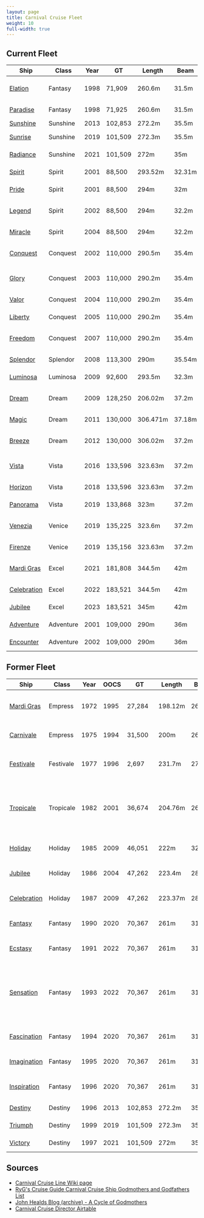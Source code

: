 ```yaml
---
layout: page
title: Carnival Cruise Fleet
weight: 10
full-width: true
---
```


## Current Fleet

| Ship | Class | Year | GT | Length | Beam | Capacity | Crew | Flag | Sponsor | Home Port |
|------|-------|------|----|--------|------|----------|------|------|---------|-----------|
| [Elation](https://en.wikipedia.org/wiki/Carnival_Elation) | Fantasy | 1998 | 71,909 | 260.6m | 31.5m | 2,190 | 900 | Panama | [Shari Arison Dorsman](https://en.wikipedia.org/wiki/Shari_Arison) | Jacksonville, FL |
| [Paradise](https://en.wikipedia.org/wiki/Carnival_Paradise) | Fantasy | 1998 | 71,925 | 260.6m | 31.5m | 2,124 | 920 | Panama | [Paula Zahn](https://en.wikipedia.org/wiki/Paula_Zahn) | Tampa, FL |
| [Sunshine](https://en.wikipedia.org/wiki/Carnival_Sunshine) | Sunshine | 2013 | 102,853 | 272.2m | 35.5m | 3,002 | 1,150 | Panama | [Lin Arison](https://en.wikipedia.org/wiki/Lin_Arison) | Norfolk, VA |
| [Sunrise](https://en.wikipedia.org/wiki/Carnival_Sunrise) | Sunshine | 2019 | 101,509 | 272.3m | 35.5m | 2,984 | 1,108 | Bahamas | Kelly Arison | Miami, FL |
| [Radiance](https://en.wikipedia.org/wiki/Carnival_Radiance) | Sunshine | 2021 | 101,509 | 272m | 35m | 2,984 | 1,100 | Panama | Lucille O'Neal | Long Beach, CA |
| [Spirit](https://en.wikipedia.org/wiki/Carnival_Spirit) | Spirit | 2001 | 88,500 | 293.52m | 32.31m | 2,124 | 930 | Bahamas | [Elizabeth Dole](https://en.wikipedia.org/wiki/Elizabeth_Dole) | Seattle, WA |
| [Pride](https://en.wikipedia.org/wiki/Carnival_Pride) | Spirit | 2001 | 88,500 | 294m | 32m | 2,124 | 930 | Panama | [Tamara Jernigan](https://en.wikipedia.org/wiki/Tamara_E._Jernigan) | Baltimore, MD |
| [Legend](https://en.wikipedia.org/wiki/Carnival_Legend) | Spirit | 2002 | 88,500 | 294m | 32.2m | 2,124 | 930 | Bahamas | [Dame Judi Dench](https://en.wikipedia.org/wiki/Judi_Dench) | San Fransisco, CA |
| [Miracle](https://en.wikipedia.org/wiki/Carnival_Miracle) | Spirit | 2004 | 88,500 | 294m | 32.2m | 2,124 | 930 | Panama | [Jessica Lynch](https://en.wikipedia.org/wiki/Jessica_Lynch) | Galveston, TX |
| [Conquest](https://en.wikipedia.org/wiki/Carnival_Conquest) | Conquest | 2002 | 110,000 | 290.5m | 35.4m | 2,980 | 1,150 | Panama | [Lindy Claiborne Boggs](https://en.wikipedia.org/wiki/Lindy_Boggs) | Miami, FL |
| [Glory](https://en.wikipedia.org/wiki/Carnival_Glory) | Conquest | 2003 | 110,000 | 290.2m | 35.4m | 2,980 | 1,150 | Panama | [Dr Sally Ride](https://en.wikipedia.org/wiki/Sally_Ride) | Port Canaveral, FL |
| [Valor](https://en.wikipedia.org/wiki/Carnival_Valor) | Conquest | 2004 | 110,000 | 290.2m | 35.4m | 2,974 | 1,180 | Panama | [Katie Couric](https://en.wikipedia.org/wiki/Katie_Couric) | New Orleans, LA |
| [Liberty](https://en.wikipedia.org/wiki/Carnival_Liberty) | Conquest | 2005 | 110,000 | 290.2m | 35.4m | 2,974 | 1,160 | Panama | [Mira Sorvino](https://en.wikipedia.org/wiki/Mira_Sorvino) | New Orleans, LA |
| [Freedom](https://en.wikipedia.org/wiki/Carnival_Freedom) | Conquest | 2007 | 110,000 | 290.2m | 35.4m | 2,980 | 1,150 | Panama | [Kathy Ireland](https://en.wikipedia.org/wiki/Kathy_Ireland) | Port Canaveral, FL |
| [Splendor](https://en.wikipedia.org/wiki/Carnival_Splendor) | Splendor | 2008 | 113,300 | 290m | 35.54m | 3,012 | 1,150 | Panama | [Myleene Klass](https://en.wikipedia.org/wiki/Myleene_Klass) | Sydney, NSW, AUS |
| [Luminosa](https://en.wikipedia.org/wiki/Carnival_Luminosa) | Luminosa | 2009 | 92,600 | 293.5m | 32.3m | 2,260 | 1,050 | Bahamas | [Valentina Vezzali](https://en.wikipedia.org/wiki/Valentina_Vezzali) | Seattle, WA |
| [Dream](https://en.wikipedia.org/wiki/Carnival_Dream) | Dream | 2009 | 128,250 | 206.02m | 37.2m | 3,646 | 1,369 | Panama | [Marcia Gay Harden](https://en.wikipedia.org/wiki/Marcia_Gay_Harden) | Galveston, TX |
| [Magic](https://en.wikipedia.org/wiki/Carnival_Magic) | Dream | 2011 | 130,000 | 306.471m | 37.18m | 3,690 | 1,386 | Panama | Lindsey Wilkerson | Miami, FL |
| [Breeze](https://en.wikipedia.org/wiki/Carnival_Breeze) | Dream | 2012 | 130,000 | 306.02m | 37.2m | 3,690 | 1,386 | Panama | Tracy Wilson Mourning | Galveston, TX |
| [Vista](https://en.wikipedia.org/wiki/Carnival_Vista) | Vista | 2016 | 133,596 | 323.63m | 37.2m | 3,934 | 1,450 | Panama | [Deshauna Barber](https://en.wikipedia.org/wiki/Deshauna_Barber) | Port Canaveral, FL |
| [Horizon](https://en.wikipedia.org/wiki/Carnival_Horizon) | Vista | 2018 | 133,596 | 323.63m | 37.2m | 3,960 | 1,450 | Panama | [Queen Latifah](https://en.wikipedia.org/wiki/Queen_Latifah) | Miami, FL |
| [Panorama](https://en.wikipedia.org/wiki/Carnival_Panorama) | Vista | 2019 | 133,868 | 323m | 37.2m | 4,008 | 1,450 | Panama | [Vanna White](https://en.wikipedia.org/wiki/Vanna_White) | Long Beach, CA |
| [Venezia](https://en.wikipedia.org/wiki/Carnival_Venezia) | Venice | 2019 | 135,225 | 323.6m | 37.2m | 4,208 | 1,278 | Bahamas | [Jay Leno](https://en.wikipedia.org/wiki/Jay_Leno) | Port Canaveral, FL |
| [Firenze](https://en.wikipedia.org/wiki/Carnival_Firenze) | Venice | 2019 | 135,156 | 323.63m | 37.2m | 4,208 | 1,278 | Panama | [Jonathan Bennett](https://en.wikipedia.org/wiki/Jonathan_Bennett_(actor)) | Long Beach, CA |
| [Mardi Gras](https://en.wikipedia.org/wiki/Mardi_Gras_(2020_ship)) | Excel | 2021 | 181,808 | 344.5m | 42m | 5,282 | 2,000 | Bahamas | [Kimberly Jiménez](https://en.wikipedia.org/wiki/Kimberly_Jim%C3%A9nez) | Port Canaveral, FL |
| [Celebration](https://en.wikipedia.org/wiki/Carnival_Celebration) | Excel | 2022 | 183,521 | 344.5m | 42m | 5,374 | 1,735 | Bahamas | [Cassidy Gifford](https://en.wikipedia.org/wiki/Cassidy_Gifford) | Miami, FL |
| [Jubilee](https://en.wikipedia.org/wiki/Carnival_Jubilee) | Excel | 2023 | 183,521 | 345m | 42m | 5,228 | 1,745 | Bahamas | [Gwen Stefani](https://en.wikipedia.org/wiki/Gwen_Stefani) | Galveston, TX |
| [Adventure](https://en.wikipedia.org/wiki/Carnival_Adventure) | Adventure | 2001 | 109,000 | 290m | 36m | 2,600 | 1,100 | Bahamas | [Ricki-Lee Coulter](https://en.wikipedia.org/wiki/Ricki-Lee_Coulter) | Sydney, AUS |
| [Encounter](https://en.wikipedia.org/wiki/Carnival_Encounter) | Adventure | 2002 | 109,000 | 290m | 36m | 2,600 | 1,100 | Bahamas | Gunilla Antonini | Brisbane, AUS |

## Former Fleet

| Ship | Class | Year | OOCS | GT | Length | Beam | Capacity | Crew | Flag | Sponsor | Scrapped | Notes |
|------|-------|------|------|----|--------|------|----------|------|------|---------|----------|-------|
| [Mardi Gras](https://en.wikipedia.org/wiki/RMS_Empress_of_Canada_(1960)) | Empress | 1972 | 1995 | 27,284 | 198.12m | 26.4m | 1,048 | 470 | Panama | | Alang, India 2003 | Originally Empress of Canada. |
| [Carnivale](https://en.wikipedia.org/wiki/RMS_Empress_of_Britain_(1955)) | Empress | 1975 | 1994 | 31,500 | 200m | 26m | 1,313 | 464 | Panama | [Queen Elizabeth II](https://en.wikipedia.org/wiki/Elizabeth_II) | Alang, India 2008 | Originally Empress of Britain. |
| [Festivale](https://en.wikipedia.org/wiki/RMS_Transvaal_Castle) | Festivale | 1977 | 1996 | 2,697 | 231.7m | 27.48m | 1,432 | 579 | Panama | | Alang, India 2003 | Originally RMS Transvaal Castle. |
| [Tropicale](https://en.wikipedia.org/wiki/MS_Tropicale) | Tropicale | 1982 | 2001 | 36,674 | 204.76m | 26.45m | 1,412 | 550 | Liberia | | Alang, India 2021 | First Carnival built ship with whale tale funnel. |
| [Holiday](https://en.wikipedia.org/wiki/MS_Holiday) | Holiday | 1985 | 2009 | 46,051 | 222m | 32.2m | 1,452 | 660 | Bahamas | | Alang, India 2021 | |
| [Jubilee](https://en.wikipedia.org/wiki/MS_Jubilee) | Holiday | 1986 | 2004 | 47,262 | 223.4m | 28.2m | 1,486 | 670 | Liberia | | Alang, India 2017 | |
| [Celebration](https://en.wikipedia.org/wiki/MS_Celebration) | Holiday | 1987 | 2009 | 47,262 | 223.37m | 28.2m | 1,496 | 670 | Liberia | | Alang, India 2021 | |
| [Fantasy](https://en.wikipedia.org/wiki/Carnival_Fantasy) | Fantasy | 1990 | 2020 | 70,367 | 261m | 31m | 2,052 | 920 | Panama | [Tellervo Koivisto](https://en.wikipedia.org/wiki/Tellervo_Koivisto) | Aliaga, Turkey 2020 | |
| [Ecstasy](https://en.wikipedia.org/wiki/Carnival_Ecstasy) | Fantasy | 1991 | 2022 | 70,367 | 261m | 31m | 2,052 | 920 | Panama | [Kathie Lee Gifford](https://en.wikipedia.org/wiki/Kathie_Lee_Gifford) | Aliaga, Turkey 2022 | |
| [Sensation](https://en.wikipedia.org/wiki/Carnival_Sensation) | Fantasy | 1993 | 2022 | 70,367 | 261m | 31m | 2,052 | 920 | Bahamas | Vicki L. Freed, Roberta Jacoby, Cherie Weinstein, Geri Donnelly | Aliaga, Turkey 2022 | Sponsors are CCL VPs |
| [Fascination](https://en.wikipedia.org/wiki/Carnival_Fascination) | Fantasy | 1994 | 2020 | 70,367 | 261m | 31m | 2,056 | 920 | Panama | Jeanne Farcus | Gadani, Pakistan 2022 | |
| [Imagination](https://en.wikipedia.org/wiki/Carnival_Imagination) | Fantasy | 1995 | 2020 | 70,367 | 261m | 31m | 2,056 | 920 | Panama | Jodi Dickinson | Aliaga, Turkey 2020 | |
| [Inspiration](https://en.wikipedia.org/wiki/Carnival_Inspiration) | Fantasy | 1996 | 2020 | 70,367 | 261m | 31m | 2,056 | 920 | Panama | Mary Anne Shula | Aliaga, Turkey 2020 | |
| [Destiny](https://en.wikipedia.org/wiki/Carnival_Sunshine) | Destiny | 1996 | 2013 | 102,853 | 272.2m | 35.5m | 2,642 | 1,150 | Bahamas | [Lin Arison](https://en.wikipedia.org/wiki/Lin_Arison) | | Became Sunshine |
| [Triumph](https://en.wikipedia.org/wiki/Carnival_Sunrise) | Destiny | 1999 | 2019 | 101,509 | 272.3m | 35.5m | 2,642 | 1,150 | Bahamas | Madeline Arison | | Became Sunrise |
| [Victory](https://en.wikipedia.org/wiki/Carnival_Radiance) | Destiny | 1997 | 2021 | 101,509 | 272m | 35m | 2,642 | 1,150 | Panama | Mary Frank | | Became Radiance |

## Sources

* [Carnival Cruise Line Wiki page](https://en.wikipedia.org/wiki/Carnival_Cruise_Line)
* [RyG's Cruise Guide Carnival Cruise Ship Godmothers and Godfathers List](http://www.embarkandaway.com/general-cruise-blog/carnival-cruise-ship-godmothers-and-godfathers-list)
* [John Healds Blog (archive) - A Cycle of Godmothers](https://web.archive.org/web/20190402163111/https://johnhealdsblog.com/2012/12/03/a-cycle-of-godmothers/)
* [Carnival Cruise Director Airtable](https://airtable.com/appin6uTVeCF8mthS/shrxzucqLGHbpDmm8/tblZJCAW6us7UhDmZ)

